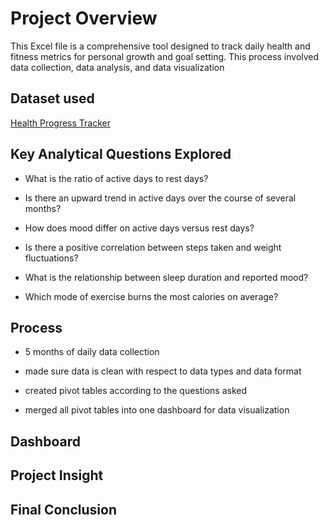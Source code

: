 # Project Overview
This Excel file is a comprehensive tool designed to track daily health and fitness metrics for personal growth and goal setting. This process involved data collection, data analysis, and data visualization

## Dataset used
<a href = "https://github.com/Kofi-B-Nimo/HEALTH-excel/blob/main/HEALTH%20TRACKER.xlsx"> Health Progress Tracker</a>


## Key Analytical Questions Explored
- What is the ratio of active days to rest days?
  
- Is there an upward trend in active days over the course of several months?
  
- How does mood differ on active days versus rest days?
  
- Is there a positive correlation between steps taken and weight fluctuations?
  
- What is the relationship between sleep duration and reported mood?
  
- Which mode of exercise burns the most calories on average?

## Process
- 5 months of daily data collection
  
- made sure data is clean with respect to data types and data format
  
- created pivot tables according to the questions asked
  
- merged all pivot tables into one dashboard for data visualization

## Dashboard

## Project Insight

## Final Conclusion


